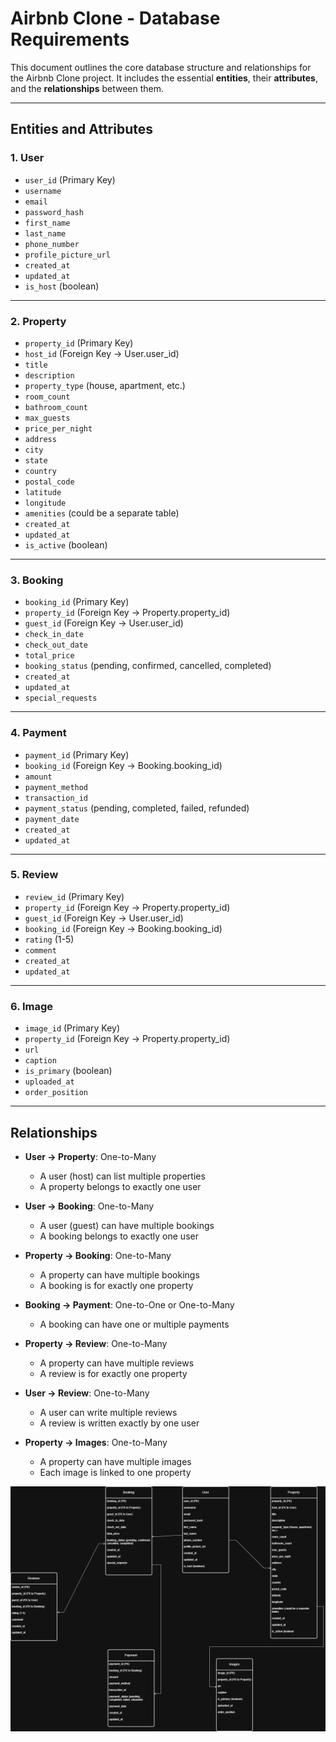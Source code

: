 # Airbnb Clone - Database Requirements

This document outlines the core database structure and relationships for the Airbnb Clone project. It includes the essential **entities**, their **attributes**, and the **relationships** between them.

---

## Entities and Attributes

### 1. User

- `user_id` (Primary Key)  
- `username`  
- `email`  
- `password_hash`  
- `first_name`  
- `last_name`  
- `phone_number`  
- `profile_picture_url`  
- `created_at`  
- `updated_at`  
- `is_host` (boolean)

---

### 2. Property

- `property_id` (Primary Key)  
- `host_id` (Foreign Key → User.user_id)  
- `title`  
- `description`  
- `property_type` (house, apartment, etc.)  
- `room_count`  
- `bathroom_count`  
- `max_guests`  
- `price_per_night`  
- `address`  
- `city`  
- `state`  
- `country`  
- `postal_code`  
- `latitude`  
- `longitude`  
- `amenities` (could be a separate table)  
- `created_at`  
- `updated_at`  
- `is_active` (boolean)

---

### 3. Booking

- `booking_id` (Primary Key)  
- `property_id` (Foreign Key → Property.property_id)  
- `guest_id` (Foreign Key → User.user_id)  
- `check_in_date`  
- `check_out_date`  
- `total_price`  
- `booking_status` (pending, confirmed, cancelled, completed)  
- `created_at`  
- `updated_at`  
- `special_requests`

---

### 4. Payment

- `payment_id` (Primary Key)  
- `booking_id` (Foreign Key → Booking.booking_id)  
- `amount`  
- `payment_method`  
- `transaction_id`  
- `payment_status` (pending, completed, failed, refunded)  
- `payment_date`  
- `created_at`  
- `updated_at`

---

### 5. Review

- `review_id` (Primary Key)  
- `property_id` (Foreign Key → Property.property_id)  
- `guest_id` (Foreign Key → User.user_id)  
- `booking_id` (Foreign Key → Booking.booking_id)  
- `rating` (1-5)  
- `comment`  
- `created_at`  
- `updated_at`

---

### 6. Image

- `image_id` (Primary Key)  
- `property_id` (Foreign Key → Property.property_id)  
- `url`  
- `caption`  
- `is_primary` (boolean)  
- `uploaded_at`  
- `order_position`

---

## Relationships

- **User → Property**: One-to-Many  
  - A user (host) can list multiple properties  
  - A property belongs to exactly one user

- **User → Booking**: One-to-Many  
  - A user (guest) can have multiple bookings  
  - A booking belongs to exactly one user

- **Property → Booking**: One-to-Many  
  - A property can have multiple bookings  
  - A booking is for exactly one property

- **Booking → Payment**: One-to-One or One-to-Many  
  - A booking can have one or multiple payments

- **Property → Review**: One-to-Many  
  - A property can have multiple reviews  
  - A review is for exactly one property

- **User → Review**: One-to-Many  
  - A user can write multiple reviews  
  - A review is written exactly by one user
    
- **Property → Images**: One-to-Many
  -  A property can have multiple images
  -  Each image is linked to one property

![ERD](https://github.com/BrianStatesThat/alx-airbnb-database/blob/9c64065acf37e5157f6034a346311f4b10825c12/images/requirement.png?raw=true)
